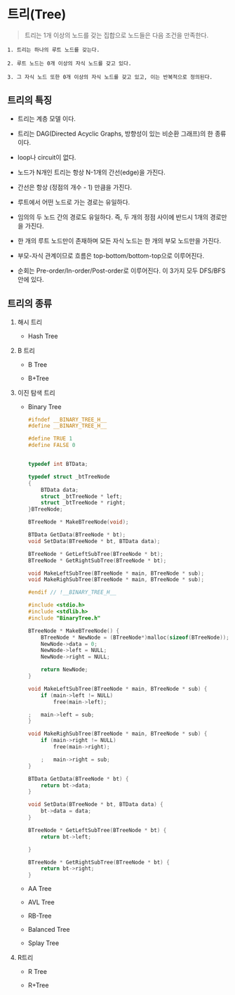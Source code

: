 # 트리(Tree)
>트리는 1개 이상의 노드를 갖는 집합으로 노드들은 다음 조건을 만족한다.

    1. 트리는 하나의 루트 노드를 갖는다.

    2. 루트 노드는 0개 이상의 자식 노드를 갖고 있다.

    3. 그 자식 노드 또한 0개 이상의 자식 노드를 갖고 있고, 이는 반복적으로 정의된다.
    

## 트리의 특징

* 트리는 계층 모델 이다.

* 트리는 DAG(Directed Acyclic Graphs, 방향성이 있는 비순환 그래프)의 한 종류이다.

* loop나 circuit이 없다.

* 노드가 N개인 트리는 항상 N-1개의 간선(edge)을 가진다.

* 간선은 항상 (정점의 개수 - 1) 만큼을 가진다.

* 루트에서 어떤 노드로 가는 경로는 유일하다.

* 임의의 두 노드 간의 경로도 유일하다. 즉, 두 개의 정점 사이에 반드시 1개의 경로만을 가진다.

* 한 개의 루트 노드만이 존재하며 모든 자식 노드는 한 개의 부모 노드만을 가진다.

* 부모-자식 관계이므로 흐름은 top-bottom/bottom-top으로 이루어진다.

* 순회는 Pre-order/In-order/Post-order로 이루어진다. 이 3가지 모두 DFS/BFS 안에 있다.

## 트리의 종류

1. 해시 트리

    * Hash Tree

2. B 트리

    * B Tree

    * B+Tree

3. 이진 탐색 트리

    * Binary Tree

        ```c
        #ifndef __BINARY_TREE_H__
        #define __BINARY_TREE_H__

        #define TRUE 1
        #define FALSE 0


        typedef int BTData;

        typedef struct _btTreeNode
        {
            BTData data;
            struct _btTreeNode * left;
            struct _btTreeNode * right;
        }BTreeNode;

        BTreeNode * MakeBTreeNode(void);

        BTData GetData(BTreeNode * bt);
        void SetData(BTreeNode * bt, BTData data);

        BTreeNode * GetLeftSubTree(BTreeNode * bt);
        BTreeNode * GetRightSubTree(BTreeNode * bt);

        void MakeLeftSubTree(BTreeNode * main, BTreeNode * sub);
        void MakeRighSubTree(BTreeNode * main, BTreeNode * sub);

        #endif // !__BINARY_TREE_H__
        ```

        ```c
        #include <stdio.h>
        #include <stdlib.h>
        #include "BinaryTree.h"

        BTreeNode * MakeBTreeNode() {
            BTreeNode * NewNode = (BTreeNode*)malloc(sizeof(BTreeNode));
            NewNode->data = 0;
            NewNode->left = NULL;
            NewNode->right = NULL;

            return NewNode;
        }

        void MakeLeftSubTree(BTreeNode * main, BTreeNode * sub) {
            if (main->left != NULL)
                free(main->left);

        ;	main->left = sub;
        }

        void MakeRighSubTree(BTreeNode * main, BTreeNode * sub) {
            if (main->right != NULL)
                free(main->right);

            ;	main->right = sub;
        }

        BTData GetData(BTreeNode * bt) {
            return bt->data;
        }

        void SetData(BTreeNode * bt, BTData data) {
            bt->data = data;
        }

        BTreeNode * GetLeftSubTree(BTreeNode * bt) {
            return bt->left;

        }

        BTreeNode * GetRightSubTree(BTreeNode * bt) {
            return bt->right;
        }
        ```

    * AA Tree

    * AVL Tree

    * RB-Tree

    * Balanced Tree

    * Splay Tree

4. R트리

    * R Tree

    * R+Tree